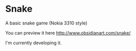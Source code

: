 Snake
==================

A basic snake game (Nokia 3310 style)

You can preview it here http://www.obsidianart.com/snake/

I'm currently developing it.